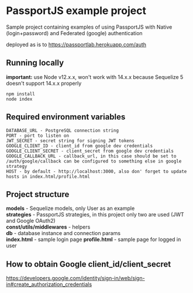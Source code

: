 # PassportJS example project

 Sample project containing examples of using PassportJS with Native (login+password) and Federated (google) authentication
 
 deployed as is to https://passportlab.herokuapp.com/auth

## Running locally
**important:** use Node v12.x.x, won't work with 14.x.x because Sequelize 5 doesn't support 14.x.x properly
```
npm install
node index
```
## Required environment variables
```
DATABASE_URL - PostgreSQL connection string
PORT - port to listen on
JWT_SECRET - secret string for signing JWT tokens
GOOGLE_CLIENT_ID - client_id from google dev credentials
GOOGLE_CLIENT_SECRET - client_secret from google dev credentials
GOOGLE_CALLBACK_URL - callback_url, in this case should be set to /auth/google/callback can be configured to something else in google strategy
HOST - by default - http://localhost:3000, also don' forget to update hosts in index.html/profile.html
```

## Project structure

**models** - Sequelize models, only User as an example  
**strategies** - PassportJS strategies, in this project only two are used (JWT and Google OAuth2)  
**const/utils/middlewares** - helpers  
**db** - database instance and connection params  
**index.html** - sample login page
**profile.html** - sample page for logged in user  


## How to obtain Google client_id/client_secret
https://developers.google.com/identity/sign-in/web/sign-in#create_authorization_credentials
